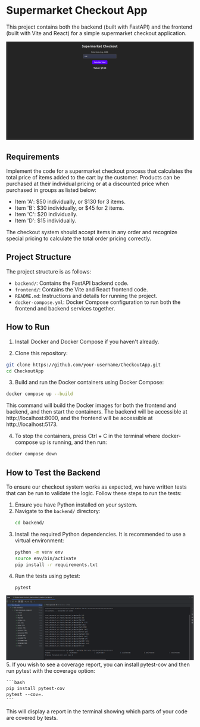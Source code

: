 # Supermarket Checkout App

This project contains both the backend (built with FastAPI) and the frontend (built with Vite and React) for a simple supermarket checkout application.

![Alt text](./supermarket_app.png "App Landing Screen")

## Requirements

Implement the code for a supermarket checkout process that calculates the total price of items added to the cart by the customer. Products can be purchased at their individual pricing or at a discounted price when purchased in groups as listed below:

- Item 'A': $50 individually, or $130 for 3 items.
- Item 'B': $30 individually, or $45 for 2 items.
- Item 'C': $20 individually.
- Item 'D': $15 individually.

The checkout system should accept items in any order and recognize special pricing to calculate the total order pricing correctly.

## Project Structure
The project structure is as follows:

* `backend/`: Contains the FastAPI backend code.
* `frontend/`: Contains the Vite and React frontend code.
* `README.md`: Instructions and details for running the project.
* `docker-compose.yml`: Docker Compose configuration to run both the frontend and backend services together.

## How to Run

1. Install Docker and Docker Compose if you haven't already.

2. Clone this repository:

```bash
git clone https://github.com/your-username/CheckoutApp.git
cd CheckoutApp
```

3. Build and run the Docker containers using Docker Compose:
```bash
docker compose up --build
```
This command will build the Docker images for both the frontend and backend, and then start the containers. The backend will be accessible at http://localhost:8000, and the frontend will be accessible at http://localhost:5173.

4. To stop the containers, press Ctrl + C in the terminal where docker-compose up is running, and then run:
```bash
docker compose down
```

## How to Test the Backend
To ensure our checkout system works as expected, we have written tests that can be run to validate the logic. Follow these steps to run the tests:

1. Ensure you have Python installed on your system.
2. Navigate to the `backend/` directory:
    ```bash
    cd backend/
    ```
3. Install the required Python dependencies. It is recommended to use a virtual environment:
    ```bash
    python -m venv env
    source env/bin/activate
    pip install -r requirements.txt
    ```
4. Run the tests using pytest:
    ```basch
    pytest
    ```
![Alt text](./supermarket_app_test_results.png "Test Results")
5. If you wish to see a coverage report, you can install pytest-cov and then run pytest with the coverage option:

    ```bash
    pip install pytest-cov
    pytest --cov=.
    ```
This will display a report in the terminal showing which parts of your code are covered by tests.

